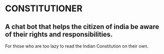 # CONSTITUTIONER

## A chat bot that helps the citizen of india be aware of their rights and responsibilities.

For those who are too lazy to read the Indian Constitution on their own.